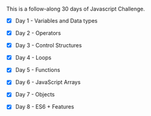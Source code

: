 This is a follow-along 30 days of Javascript Challenge.
- [x] Day 1 - Variables and Data types
- [x] Day 2 - Operators
- [x] Day 3 - Control Structures
- [x] Day 4 - Loops
- [x] Day 5 - Functions
- [x] Day 6 - JavaScript Arrays
- [x] Day 7 - Objects
- [x] Day 8 - ES6 + Features







